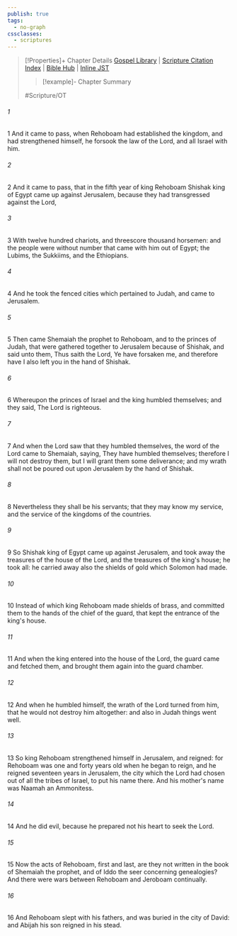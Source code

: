 ```yaml
---
publish: true
tags:
  - no-graph
cssclasses:
  - scriptures
---
```

>[!Properties]+ Chapter Details
>[Gospel Library](https://churchofjesuschrist.org/study/scriptures/ot/2-chr/12?lang=eng)    |    [Scripture Citation Index](https://scriptures.byu.edu/#0720c::c0720c)    |    [Bible Hub](https://biblehub.com/2_chronicles/12.htm)    |    [Inline JST](https://scripturetoolbox.com/html/ic/2Chronicles/12.html)
>>[!example]- Chapter Summary
>> 
> 
>
>#Scripture/OT
###### 1
1 And it came to pass, when Rehoboam had established the kingdom, and had strengthened himself, he forsook the law of the Lord, and all Israel with him.
###### 2
2 And it came to pass, that in the fifth year of king Rehoboam Shishak king of Egypt came up against Jerusalem, because they had transgressed against the Lord,
###### 3
3 With twelve hundred chariots, and threescore thousand horsemen: and the people were without number that came with him out of Egypt; the Lubims, the Sukkiims, and the Ethiopians.
###### 4
4 And he took the fenced cities which pertained to Judah, and came to Jerusalem.
###### 5
5 Then came Shemaiah the prophet to Rehoboam, and to the princes of Judah, that were gathered together to Jerusalem because of Shishak, and said unto them, Thus saith the Lord, Ye have forsaken me, and therefore have I also left you in the hand of Shishak.
###### 6
6 Whereupon the princes of Israel and the king humbled themselves; and they said, The Lord is righteous.
###### 7
7 And when the Lord saw that they humbled themselves, the word of the Lord came to Shemaiah, saying, They have humbled themselves; therefore I will not destroy them, but I will grant them some deliverance; and my wrath shall not be poured out upon Jerusalem by the hand of Shishak.
###### 8
8 Nevertheless they shall be his servants; that they may know my service, and the service of the kingdoms of the countries.
###### 9
9 So Shishak king of Egypt came up against Jerusalem, and took away the treasures of the house of the Lord, and the treasures of the king's house; he took all: he carried away also the shields of gold which Solomon had made.
###### 10
10 Instead of which king Rehoboam made shields of brass, and committed them to the hands of the chief of the guard, that kept the entrance of the king's house.
###### 11
11 And when the king entered into the house of the Lord, the guard came and fetched them, and brought them again into the guard chamber.
###### 12
12 And when he humbled himself, the wrath of the Lord turned from him, that he would not destroy him altogether: and also in Judah things went well.
###### 13
13 So king Rehoboam strengthened himself in Jerusalem, and reigned: for Rehoboam was one and forty years old when he began to reign, and he reigned seventeen years in Jerusalem, the city which the Lord had chosen out of all the tribes of Israel, to put his name there. And his mother's name was Naamah an Ammonitess.
###### 14
14 And he did evil, because he prepared not his heart to seek the Lord.
###### 15
15 Now the acts of Rehoboam, first and last, are they not written in the book of Shemaiah the prophet, and of Iddo the seer concerning genealogies? And there were wars between Rehoboam and Jeroboam continually.
###### 16
16 And Rehoboam slept with his fathers, and was buried in the city of David: and Abijah his son reigned in his stead.
